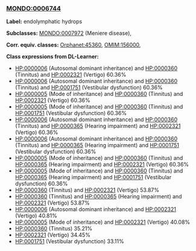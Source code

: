 
### [MONDO:0006744](http://purl.obolibrary.org/obo/MONDO_0006744)
**Label:** endolymphatic hydrops

**Subclasses:** [MONDO:0007972](http://purl.obolibrary.org/obo/MONDO_0007972) (Meniere disease), 

**Corr. equiv. classes:** [Orphanet:45360](http://www.orpha.net/ORDO/Orphanet_45360), [OMIM:156000](http://purl.obolibrary.org/obo/OMIM_156000), 

**Class expressions from DL-Learner:**

- [HP:0000006](http://purl.obolibrary.org/obo/HP_0000006) (Autosomal dominant inheritance) and [HP:0000360](http://purl.obolibrary.org/obo/HP_0000360) (Tinnitus) and [HP:0002321](http://purl.obolibrary.org/obo/HP_0002321) (Vertigo) 60.36%
- [HP:0000006](http://purl.obolibrary.org/obo/HP_0000006) (Autosomal dominant inheritance) and [HP:0000360](http://purl.obolibrary.org/obo/HP_0000360) (Tinnitus) and [HP:0001751](http://purl.obolibrary.org/obo/HP_0001751) (Vestibular dysfunction) 60.36%
- [HP:0000005](http://purl.obolibrary.org/obo/HP_0000005) (Mode of inheritance) and [HP:0000360](http://purl.obolibrary.org/obo/HP_0000360) (Tinnitus) and [HP:0002321](http://purl.obolibrary.org/obo/HP_0002321) (Vertigo) 60.36%
- [HP:0000005](http://purl.obolibrary.org/obo/HP_0000005) (Mode of inheritance) and [HP:0000360](http://purl.obolibrary.org/obo/HP_0000360) (Tinnitus) and [HP:0001751](http://purl.obolibrary.org/obo/HP_0001751) (Vestibular dysfunction) 60.36%
- [HP:0000006](http://purl.obolibrary.org/obo/HP_0000006) (Autosomal dominant inheritance) and [HP:0000360](http://purl.obolibrary.org/obo/HP_0000360) (Tinnitus) and [HP:0000365](http://purl.obolibrary.org/obo/HP_0000365) (Hearing impairment) and [HP:0002321](http://purl.obolibrary.org/obo/HP_0002321) (Vertigo) 60.36%
- [HP:0000006](http://purl.obolibrary.org/obo/HP_0000006) (Autosomal dominant inheritance) and [HP:0000360](http://purl.obolibrary.org/obo/HP_0000360) (Tinnitus) and [HP:0000365](http://purl.obolibrary.org/obo/HP_0000365) (Hearing impairment) and [HP:0001751](http://purl.obolibrary.org/obo/HP_0001751) (Vestibular dysfunction) 60.36%
- [HP:0000005](http://purl.obolibrary.org/obo/HP_0000005) (Mode of inheritance) and [HP:0000360](http://purl.obolibrary.org/obo/HP_0000360) (Tinnitus) and [HP:0000365](http://purl.obolibrary.org/obo/HP_0000365) (Hearing impairment) and [HP:0002321](http://purl.obolibrary.org/obo/HP_0002321) (Vertigo) 60.36%
- [HP:0000005](http://purl.obolibrary.org/obo/HP_0000005) (Mode of inheritance) and [HP:0000360](http://purl.obolibrary.org/obo/HP_0000360) (Tinnitus) and [HP:0000365](http://purl.obolibrary.org/obo/HP_0000365) (Hearing impairment) and [HP:0001751](http://purl.obolibrary.org/obo/HP_0001751) (Vestibular dysfunction) 60.36%
- [HP:0000360](http://purl.obolibrary.org/obo/HP_0000360) (Tinnitus) and [HP:0002321](http://purl.obolibrary.org/obo/HP_0002321) (Vertigo) 53.87%
- [HP:0000360](http://purl.obolibrary.org/obo/HP_0000360) (Tinnitus) and [HP:0000365](http://purl.obolibrary.org/obo/HP_0000365) (Hearing impairment) and [HP:0002321](http://purl.obolibrary.org/obo/HP_0002321) (Vertigo) 53.87%
- [HP:0000006](http://purl.obolibrary.org/obo/HP_0000006) (Autosomal dominant inheritance) and [HP:0002321](http://purl.obolibrary.org/obo/HP_0002321) (Vertigo) 40.81%
- [HP:0000005](http://purl.obolibrary.org/obo/HP_0000005) (Mode of inheritance) and [HP:0002321](http://purl.obolibrary.org/obo/HP_0002321) (Vertigo) 40.08%
- [HP:0000360](http://purl.obolibrary.org/obo/HP_0000360) (Tinnitus) 35.21%
- [HP:0002321](http://purl.obolibrary.org/obo/HP_0002321) (Vertigo) 34.45%
- [HP:0001751](http://purl.obolibrary.org/obo/HP_0001751) (Vestibular dysfunction) 33.11%


